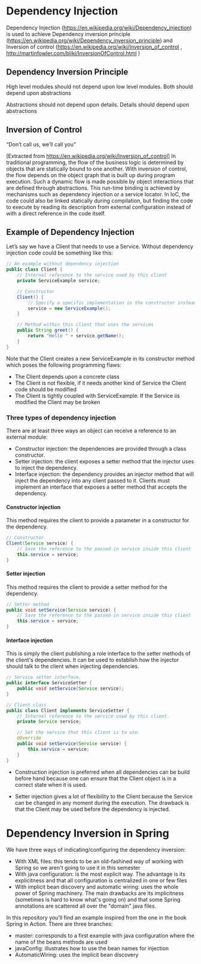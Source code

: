 # Dependency Injection
Dependency Injection (https://en.wikipedia.org/wiki/Dependency_injection) is used to achieve
Dependency inversion principle (https://en.wikipedia.org/wiki/Dependency_inversion_principle)
and Inversion of control (https://en.wikipedia.org/wiki/Inversion_of_control ,
 http://martinfowler.com/bliki/InversionOfControl.html )

## Dependency Inversion Principle

High level modules should not depend upon low level modules. Both should depend upon abstractions

Abstractions should not depend upon details. Details should depend upon abstractions

## Inversion of Control
“Don’t call us, we’ll call you”

[Extracted from https://en.wikipedia.org/wiki/Inversion_of_control] 
In traditional programming, the flow of the business logic is determined by objects that are statically bound to one another. With inversion of control, the flow depends on the object graph that is built up during program execution. Such a dynamic flow is made possible by object interactions that are defined through abstractions. This run-time binding is achieved by mechanisms such as dependency injection or a service locator. In IoC, the code could also be linked statically during compilation, but finding the code to execute by reading its description from external configuration instead of with a direct reference in the code itself.


## Example of Dependency Injection
Let’s say we have a Client that needs to use a Service. Without dependency injection code could be something like this:

```java
// An example without dependency injection
public class Client {
    // Internal reference to the service used by this client
    private ServiceExample service;

    // Constructor
    Client() {
        // Specify a specific implementation in the constructor instead of using dependency injection
        service = new ServiceExample();
    }

    // Method within this client that uses the services
    public String greet() {
        return "Hello " + service.getName();
    }
}
```

Note that the Client creates a new ServiceExample in its constructor method which poses the following programming flaws:
* The Client depends upon a concrete class
* The Client is not flexible, if it needs another kind of Service the Client code should be modified
* The Client is tightly coupled with ServiceExample. If the Service iis modified the Client may be  broken

### Three types of dependency injection
There are at least three ways an object can receive a reference to an external module:
* Constructor injection: the dependencies are provided through a class constructor.
* Setter injection: the client exposes a setter method that the injector uses to inject the dependency.
* Interface injection: the dependency provides an injector method that will inject the dependency into any client passed to it. Clients must implement an interface that exposes a setter method that accepts the dependency.

#### Constructor injection
This method requires the client to provide a parameter in a constructor for the dependency.

```java
// Constructor
Client(Service service) {
    // Save the reference to the passed-in service inside this client
    this.service = service;
}
```

#### Setter injection
This method requires the client to provide a setter method for the dependency.

```java
// Setter method
public void setService(Service service) {
    // Save the reference to the passed-in service inside this client
    this.service = service;
}
```

#### Interface injection
This is simply the client publishing a role interface to the setter methods of the client's dependencies. It can be used to establish how the injector should talk to the client when injecting dependencies.

```Java
// Service setter interface.
public interface ServiceSetter {
    public void setService(Service service);
}

// Client class
public class Client implements ServiceSetter {
    // Internal reference to the service used by this client.
    private Service service;

    // Set the service that this client is to use.
    @Override
    public void setService(Service service) {
        this.service = service;
    }
}
```

* Construction injection is preferred when all dependencies can be build before hand because one can ensure that the Client object is in a correct state when it is used.

* Setter injection gives a lot of flexibility to the Client because the Service can be changed in any moment during the execution. The drawback is that the Client may be used before the dependency is injected.

# Dependency Inversion in Spring
We have three ways of indicating/configuring the dependency inversion:
* With XML files: this tends to be an old-fashined way of working with Spring so we aren't going to use it in this semester
* With java configuration: is the most explicit way. The advantage is its explicitness and that all configuration is centralized in one or few files
* With implicit bean discovery and automatic wiring: uses the whole power of Spring machinery. The main drawbacks are its implicitness (sometimes is hard to know what's going on) and that some Spring annotations are scattered all over the "domain" java files.

In this repository you'll find an example inspired from the one in the book Spring in Action. There are three branches:
* master: corresponds to a first example with java configuration where the name of the beans methods are used
* javaConfig: illustrates how to use the bean names for injection
* AutomaticWiring: uses the implicit bean discovery
